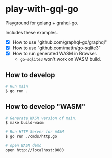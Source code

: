 # play-with-gql-go
Playground for golang + grahql-go.

Includes these examples.

- [x] How to use "github.com/graphql-go/graphql"
- [x] How to use "github.com/mattn/go-sqlite3"
- [x] How to run generated WASM in Browser.
  -  `go-sqlite3` won't work on WASM build.

## How to develop

```bash
# Run main
$ go run .
```
## How to develop "WASM"

```bash
# Generate WASM version of main.
$ make build-wasm

# Run HTTP Server for WASM
$ go run ./cmds/http.go

# open WASM demo
open http://localhost:8080
```